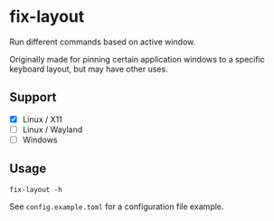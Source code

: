 # fix-layout

Run different commands based on active window.

Originally made for pinning certain application windows to a specific keyboard layout, but may have other uses.

## Support

- [X] Linux / X11
- [ ] Linux / Wayland
- [ ] Windows

## Usage

```
fix-layout -h
```

See `config.example.toml` for a configuration file example.